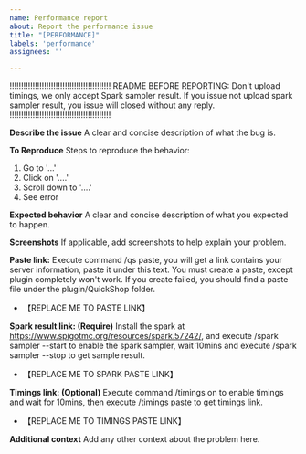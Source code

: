 ```yaml
---
name: Performance report
about: Report the performance issue
title: "[PERFORMANCE]"
labels: 'performance'
assignees: ''

---
```

!!!!!!!!!!!!!!!!!!!!!!!!!!!!!!!!!!!!!!!!!!!!
README BEFORE REPORTING:
Don't upload timings, we only accept Spark sampler result. If you issue not upload spark sampler result, you issue will closed without any reply.
!!!!!!!!!!!!!!!!!!!!!!!!!!!!!!!!!!!!!!!!!!!!


**Describe the issue**
A clear and concise description of what the bug is.

**To Reproduce**
Steps to reproduce the behavior:
1. Go to '...'
2. Click on '....'
3. Scroll down to '....'
4. See error

**Expected behavior**
A clear and concise description of what you expected to happen.

**Screenshots**
If applicable, add screenshots to help explain your problem.

**Paste link:**
 Execute command /qs paste, you will get a link contains your server information, paste it under this text.
 You must create a paste, except plugin completely won't work.
 If you create failed, you should find a paste file under the plugin/QuickShop folder.
- 【REPLACE ME TO PASTE LINK】

**Spark result link: (Require)**
 Install the spark at https://www.spigotmc.org/resources/spark.57242/, and execute /spark sampler --start to enable the spark sampler, wait 10mins and execute /spark sampler --stop to get sample result.
- 【REPLACE ME TO SPARK PASTE LINK】

**Timings link: (Optional)**
 Execute command /timings on to enable timings and wait for 10mins, then execute /timings paste to get timings link.
- 【REPLACE ME TO TIMINGS PASTE LINK】


**Additional context**
Add any other context about the problem here.
